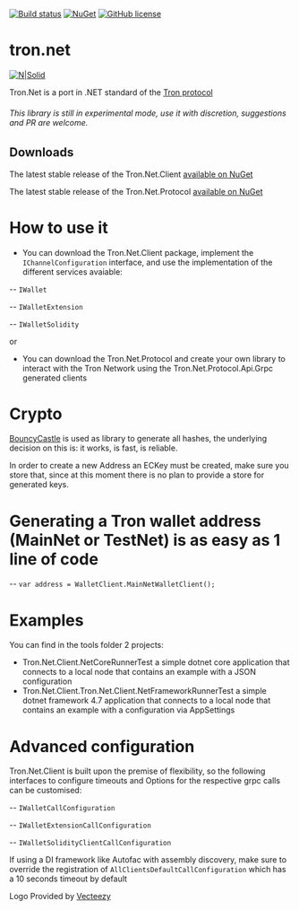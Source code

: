 [![Build status](https://ci.appveyor.com/api/projects/status/6a01tofdfbrrlrsf?svg=true)](https://ci.appveyor.com/project/dariogriffo/tron-net)
[![NuGet](https://img.shields.io/nuget/v/Tron.Net.Client.svg?style=flat)](https://www.nuget.org/packages/Tron.Net.Client/) 
[![GitHub license](https://img.shields.io/github/license/griffo-io/tron.net.svg)](https://github.com/griffo-io/tron.net/blob/master/LICENSE)


# tron.net

[![N|Solid](https://avatars2.githubusercontent.com/u/39886363?s=200&v=4)](https://github.com/griffo-io/tron.net)

Tron.Net is a port in .NET standard of the [Tron protocol](https://github.com/tronprotocol/)

###### This library is still in experimental mode, use it with discretion, suggestions and PR are welcome.

## Downloads ##

The latest stable release of the Tron.Net.Client [available on NuGet](https://www.nuget.org/packages/Tron.Net.Client)

The latest stable release of the Tron.Net.Protocol [available on NuGet](https://www.nuget.org/packages/Tron.Net.Protocol)

# How to use it

  - You can download the Tron.Net.Client package, implement the `IChannelConfiguration` interface, and use the implementation of the different services avaiable:
 
 -- `IWallet`

 -- `IWalletExtension`

 -- `IWalletSolidity`
  
  or
 
 - You can download the Tron.Net.Protocol and create your own library to interact with the Tron Network using the Tron.Net.Protocol.Api.Grpc generated clients
 
# Crypto

[BouncyCastle](https://www.bouncycastle.org/csharp/index.html) is used as library to generate all hashes, the underlying decision on this is: it works, is fast, is reliable.

In order to create a new Address an ECKey must be created, make sure you store that, since at this moment there is no plan to provide a store for generated keys.

# Generating a Tron wallet address (MainNet or TestNet) is as easy as 1 line of code

-- `var address = WalletClient.MainNetWalletClient();`

# Examples

You can find in the tools folder 2 projects:
  - Tron.Net.Client.NetCoreRunnerTest a simple dotnet core application that connects to a local node that contains an example with a JSON configuration
  - Tron.Net.Client.Tron.Net.Client.NetFrameworkRunnerTest a simple dotnet framework 4.7 application that connects to a local node that contains an example with a configuration via AppSettings

# Advanced configuration

Tron.Net.Client is built upon the premise of flexibility, so the following interfaces to configure timeouts and Options for the respective grpc calls can be customised:

-- `IWalletCallConfiguration`

-- `IWalletExtensionCallConfiguration`

-- `IWalletSolidityClientCallConfiguration`

If using a DI framework like Autofac with assembly discovery, make sure to override the registration of `AllClientsDefaultCallConfiguration` which has a 10 seconds timeout by default

Logo Provided by [Vecteezy](https://vecteezy.com)

